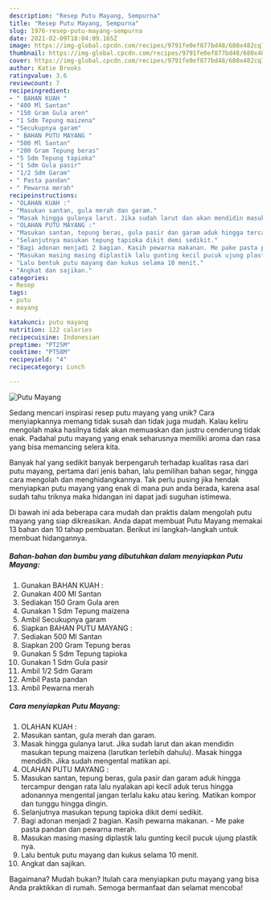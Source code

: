 ```yaml
---
description: "Resep Putu Mayang, Sempurna"
title: "Resep Putu Mayang, Sempurna"
slug: 1976-resep-putu-mayang-sempurna
date: 2021-02-09T18:04:09.165Z
image: https://img-global.cpcdn.com/recipes/9791fe0ef877bd48/680x482cq70/putu-mayang-foto-resep-utama.jpg
thumbnail: https://img-global.cpcdn.com/recipes/9791fe0ef877bd48/680x482cq70/putu-mayang-foto-resep-utama.jpg
cover: https://img-global.cpcdn.com/recipes/9791fe0ef877bd48/680x482cq70/putu-mayang-foto-resep-utama.jpg
author: Katie Brooks
ratingvalue: 3.6
reviewcount: 7
recipeingredient:
- " BAHAN KUAH "
- "400 Ml Santan"
- "150 Gram Gula aren"
- "1 Sdm Tepung maizena"
- "Secukupnya garam"
- " BAHAN PUTU MAYANG "
- "500 Ml Santan"
- "200 Gram Tepung beras"
- "5 Sdm Tepung tapioka"
- "1 Sdm Gula pasir"
- "1/2 Sdm Garam"
- " Pasta pandan"
- " Pewarna merah"
recipeinstructions:
- "OLAHAN KUAH :"
- "Masukan santan, gula merah dan garam."
- "Masak hingga gulanya larut. Jika sudah larut dan akan mendidin masukan tepung maizena (larutkan terlebih dahulu). Masak hingga mendidih. Jika sudah mengental matikan api."
- "OLAHAN PUTU MAYANG :"
- "Masukan santan, tepung beras, gula pasir dan garam aduk hingga tercampur dengan rata lalu nyalakan api kecil aduk terus hingga adonannya mengental jangan terlalu kaku atau kering. Matikan kompor dan tunggu hingga dingin."
- "Selanjutnya masukan tepung tapioka dikit demi sedikit."
- "Bagi adonan menjadi 2 bagian. Kasih pewarna makanan. Me pake pasta pandan dan pewarna merah."
- "Masukan masing masing diplastik lalu gunting kecil pucuk ujung plastik nya."
- "Lalu bentuk putu mayang dan kukus selama 10 menit."
- "Angkat dan sajikan."
categories:
- Resep
tags:
- putu
- mayang

katakunci: putu mayang 
nutrition: 122 calories
recipecuisine: Indonesian
preptime: "PT25M"
cooktime: "PT58M"
recipeyield: "4"
recipecategory: Lunch

---
```



![Putu Mayang](https://img-global.cpcdn.com/recipes/9791fe0ef877bd48/680x482cq70/putu-mayang-foto-resep-utama.jpg)

Sedang mencari inspirasi resep putu mayang yang unik? Cara menyiapkannya memang tidak susah dan tidak juga mudah. Kalau keliru mengolah maka hasilnya tidak akan memuaskan dan justru cenderung tidak enak. Padahal putu mayang yang enak seharusnya memiliki aroma dan rasa yang bisa memancing selera kita.

Banyak hal yang sedikit banyak berpengaruh terhadap kualitas rasa dari putu mayang, pertama dari jenis bahan, lalu pemilihan bahan segar, hingga cara mengolah dan menghidangkannya. Tak perlu pusing jika hendak menyiapkan putu mayang yang enak di mana pun anda berada, karena asal sudah tahu triknya maka hidangan ini dapat jadi suguhan istimewa.




Di bawah ini ada beberapa cara mudah dan praktis dalam mengolah putu mayang yang siap dikreasikan. Anda dapat membuat Putu Mayang memakai 13 bahan dan 10 tahap pembuatan. Berikut ini langkah-langkah untuk membuat hidangannya.

<!--inarticleads1-->

##### Bahan-bahan dan bumbu yang dibutuhkan dalam menyiapkan Putu Mayang:

1. Gunakan  BAHAN KUAH :
1. Gunakan 400 Ml Santan
1. Sediakan 150 Gram Gula aren
1. Gunakan 1 Sdm Tepung maizena
1. Ambil Secukupnya garam
1. Siapkan  BAHAN PUTU MAYANG :
1. Sediakan 500 Ml Santan
1. Siapkan 200 Gram Tepung beras
1. Gunakan 5 Sdm Tepung tapioka
1. Gunakan 1 Sdm Gula pasir
1. Ambil 1/2 Sdm Garam
1. Ambil  Pasta pandan
1. Ambil  Pewarna merah




<!--inarticleads2-->

##### Cara menyiapkan Putu Mayang:

1. OLAHAN KUAH :
1. Masukan santan, gula merah dan garam.
1. Masak hingga gulanya larut. Jika sudah larut dan akan mendidin masukan tepung maizena (larutkan terlebih dahulu). Masak hingga mendidih. Jika sudah mengental matikan api.
1. OLAHAN PUTU MAYANG :
1. Masukan santan, tepung beras, gula pasir dan garam aduk hingga tercampur dengan rata lalu nyalakan api kecil aduk terus hingga adonannya mengental jangan terlalu kaku atau kering. Matikan kompor dan tunggu hingga dingin.
1. Selanjutnya masukan tepung tapioka dikit demi sedikit.
1. Bagi adonan menjadi 2 bagian. Kasih pewarna makanan. - Me pake pasta pandan dan pewarna merah.
1. Masukan masing masing diplastik lalu gunting kecil pucuk ujung plastik nya.
1. Lalu bentuk putu mayang dan kukus selama 10 menit.
1. Angkat dan sajikan.




Bagaimana? Mudah bukan? Itulah cara menyiapkan putu mayang yang bisa Anda praktikkan di rumah. Semoga bermanfaat dan selamat mencoba!
